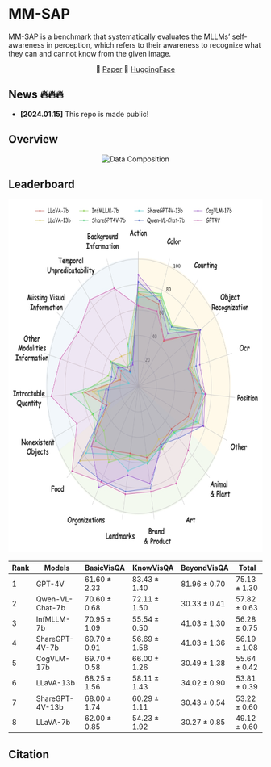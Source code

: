 # MM-SAP

MM-SAP is a benchmark that systematically evaluates the MLLMs’ self-awareness in perception, which refers to their awareness to recognize what they can and cannot know from the given image.

<p align="center">
   📝 <a href="https://github.com/YHWmz/MM-SAP/tree/main" target="_blank">Paper</a>     🤗 <a href="https://huggingface.co/datasets/Elliotwang/MM-SAP/tree/main" target="_blank">HuggingFace</a>  

## News 🔥🔥🔥
* **[2024.01.15]** This repo is made public!

## Overview

<p align="center">
<img src="./imgs/total_image.jpeg" alt="Data Composition" width="650" height="580">

## Leaderboard

<p align="center">
<img src="./imgs/detail_results.jpeg" alt="Data Composition" width="685" height="700">


| **Rank** | **Models**           | **BasicVisQA**   | **KnowVisQA**     | **BeyondVisQA** | **Total**        |
| -------- | -------------------- | ---------------- | ----------------- | --------------- | ---------------- |
| 1        | GPT-4V               | 61.60 ± 2.33     | 83.43 ± 1.40      | 81.96 ± 0.70    | 75.13 ± 1.30     |
| 2        | Qwen-VL-Chat-7b      | 70.60 ± 0.68     | 72.11 ± 1.50      | 30.33 ± 0.41    | 57.82 ± 0.63     |
| 3        | InfMLLM-7b           | 70.95 ± 1.09     | 55.54 ± 0.50      | 41.03 ± 1.30    | 56.28 ± 0.75     |
| 4        | ShareGPT-4V-7b       | 69.70 ± 0.91     | 56.69 ± 1.58      | 41.03 ± 1.36    | 56.19 ± 1.08     |
| 5        | CogVLM-17b           | 69.70 ± 0.58     | 66.00 ± 1.26      | 30.49 ± 1.38    | 55.64 ± 0.42     |
| 6        | LLaVA-13b            | 68.25 ± 1.56     | 58.11 ± 1.43      | 34.02 ± 0.90    | 53.81 ± 0.39     |
| 7        | ShareGPT-4V-13b      | 68.00 ± 1.74     | 60.29 ± 1.11      | 30.43 ± 0.54    | 53.22 ± 0.60     |
| 8        | LLaVA-7b             | 62.00 ± 0.85     | 54.23 ± 1.92      | 30.27 ± 0.85    | 49.12 ± 0.60     |

## Citation
```
```
